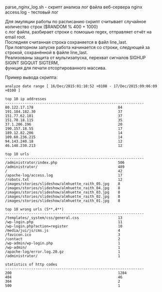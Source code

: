 parse_nginx_log.sh - скрипт анализа лог файла веб-сервера nginx  
access.log - тестовый лог  

Для эмуляции работы по расписанию скрипт считывает случайное количество строк ($RANDOM % 400 + 1000)  
с лог файла, разбирает строки с помошью regex, отправляет отчёт на email root.  
Последняя считанная строка сохраняется в файл line_last.  
При повторном запуске работа начинается со строки, следующей за строкой, сохранённой в файле line_last.  
Реализованы защита от мультизапуска, перехват сигналов SIGHUP SIGINT SIGQUIT SIGTERM,  
функция для печати отсортированного массива.  


Пример вывода скрипта:

    analyze date range [ 16/Dec/2015:01:10:52 +0100 - 17/Dec/2015:09:06:09 +0100 ]  

    top 10 ip addresses
    ----------------------------------------------------------------
    80.122.17.178                                     	84
    191.184.182.30                                    	37
    151.77.62.101                                     	37
    151.70.18.115                                     	35
    37.1.206.196                                      	20
    190.157.18.55                                     	17
    189.12.82.206                                     	14
    109.60.236.215                                    	14
    94.143.240.18                                     	12
    46.148.230.213                                    	12

    top 10 urls
    ----------------------------------------------------------------
    /administrator/index.php                          	506
    /administrator/                                   	489
    /                                                 	42
    /apache-log/access.log                            	17
    /robots.txt                                       	12
    /images/stories/slideshow/almhuette_raith_05.jpg  	8
    /images/stories/slideshow/almhuette_raith_04.jpg  	8
    /images/stories/slideshow/almhuette_raith_03.jpg  	8
    /images/stories/slideshow/almhuette_raith_02.jpg  	8
    /images/stories/slideshow/almhuette_raith_01.jpg  	8

    top 10 wrong urls (5**,4**)
    ----------------------------------------------------------------
    /templates/_system/css/general.css                	13
    /wp-login.php                                     	11
    /wp-login.php?action=register                     	10
    /media/jui/js/cms.js                              	4
    /favicon.ico                                      	3
    /contact                                          	2
    /wp-admin/wp-login.php                            	1
    /wp-admin/                                        	1
    /apache-log/error.log.20.gz                       	1
    /administrator/                                   	1

    statistics of http codes
    ----------------------------------------------------------------
    200                                               	1284
    404                                               	46
    304                                               	2
    500                                               	1
